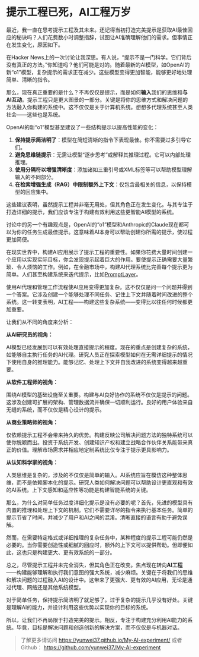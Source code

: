 # 提示工程已死，AI工程万岁

最近，我一直在思考提示工程及其未来。还记得当初打造完美提示是获取AI最佳回应的秘诀吗？人们花费数小时调整措辞，试图让AI准确理解他们的需求。但事情正在发生变化，原因如下。

在Hacker News上的一次讨论让我深思。有人说，“提示不是一门科学。它们背后没有真正的方法。”你知道吗？他们可能是对的。随着最新的AI模型，如OpenAI的新“o1”模型，复杂提示的需求正在减少。这些模型变得更加智能，能够更好地处理简单、清晰的指令。

那么，现在真正重要的是什么？不再仅仅是提示，而是如何**输入**我们的思维和**与AI互动**。提示工程只是更大图景的一部分。关键是将你的思维方式和解决问题的方法融入你构建的系统中。这不仅仅是关于计算机系统。想想多代理系统甚至人类社会——这些也是系统。

OpenAI的新“o1”模型甚至建议了一些结构提示以提高性能的变化：

1. **保持提示简洁明了**：模型在简短清晰的指令下表现最佳。你不需要过多引导它们。
2. **避免思维链提示**：无需让模型“逐步思考”或解释其推理过程。它可以内部处理推理。
3. **使用分隔符以增强清晰度**：添加诸如三重引号或XML标签等可以帮助模型理解输入的不同部分。
4. **在检索增强生成（RAG）中限制额外上下文**：仅包含最相关的信息，以保持模型的回应集中。

这些建议表明，虽然提示工程并非毫无用处，但其角色正在发生变化。与其专注于打造详细的提示，我们应该专注于构建有效利用这些更智能AI模型的系统。

讨论中的另一个有趣观点是，OpenAI的“o1”模型和Anthropic的Claude现在都可以为你的任务生成最佳提示。这意味着AI本身可以帮助创建你所需的提示，使过程更加简便。

在现实世界中，构建AI应用展示了提示工程的重要性。如果你花费大量时间创建一个应用以实现实际目标，你会发现提示起着巨大的作用。要使提示正确需要大量繁琐、令人烦恼的工作。例如，在金融市场中，构建AI代理系统比完善每个提示更为简单。人们甚至构建系统来迭代提示，比如[PromptLayer](https://www.promptlayer.com/)。

使用AI代理和管理工作流程使AI应用变得更加复杂。这不仅仅是问一个问题并得到一个答案。它涉及创建一个能够处理不同任务、记住上下文并随着时间改进的整个系统。这一转变表明，AI工程——构建这些复杂系统——变得比以往任何时候都更加重要。

让我们从不同的角度来分析：

**从AI研究员的视角：**

AI模型已经发展到可以有效处理直接提示的程度。现在的重点是创建复杂的系统，如能够自主执行任务的AI代理。研究人员正在探索模型如何在无需详细提示的情况下使用自身的推理能力。能够记忆、处理上下文并自我改进的系统变得越来越重要。

**从软件工程师的视角：**

围绕AI模型的基础设施至关重要。构建与AI良好协作的系统不仅仅是提示的问题。这涉及创建可扩展的架构、管理数据流并确保一切顺利运行。良好的用户体验来自无缝的系统，而不仅仅是精心设计的提示。

**从商业策略师的视角：**

仅依赖提示工程不会带来持久的优势。构建反映公司解决问题方法的独特系统可以使你脱颖而出。投资于系统开发、创建知识产权和建立战略合作伙伴关系能带来真正的价值。理解市场需求并相应地定制系统比仅专注于提示更具影响力。

**从认知科学家的视角：**

人类思维是复杂的，涉及的不仅仅是简单的输入。AI系统应旨在模仿这种整体思维，而不是依赖脚本化的提示。研究人类如何解决问题可以帮助设计更直观和有效的AI系统。上下文感知和适应性等功能是构建智能系统的关键。

那么，为什么对简单任务过度详细化提示是没有必要的呢？首先，先进的模型具有内置的推理和处理上下文的机制。它们不需要详尽的指令来执行基本任务。简单的提示节省了时间，并减少了用户和AI之间的混淆。清晰直接的语言有助于避免误解。

然而，在需要特定格式或详细推理的复杂任务中，某种程度的提示工程可能仍然是必要的。当你需要创造性或细腻的回应时，额外的上下文可以提供帮助。但即便如此，这也只是构建更大、更有效系统的一部分。

总之，尽管提示工程并未完全消失，但其角色正在改变。焦点现在转向**AI工程**——构建能够理解和执行我们意图的强大系统，减少麻烦。关键在于将我们的思维和解决问题的过程融入AI的设计中。这带来了更强大、更有效的AI应用，无论是通过代理、网络还是其他系统模型。

对于简单任务，保持提示简洁明了就足够了。过于复杂的提示几乎没有好处。关键是理解AI的能力，并设计利用这些优势以实现你的目标的系统。

所以，让我们不再局限于打造完美的提示。相反，专注于构建充分利用AI能力的系统。毕竟，目标是解决问题和创造创新的解决方案，而不仅仅是与机器对话。


> 了解更多请访问 <https://yunwei37.github.io/My-AI-experiment/> 或者 Github： <https://github.com/yunwei37/My-AI-experiment>
